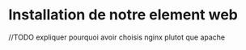 # Installation de notre element web

//TODO expliquer pourquoi avoir choisis nginx plutot que apache 